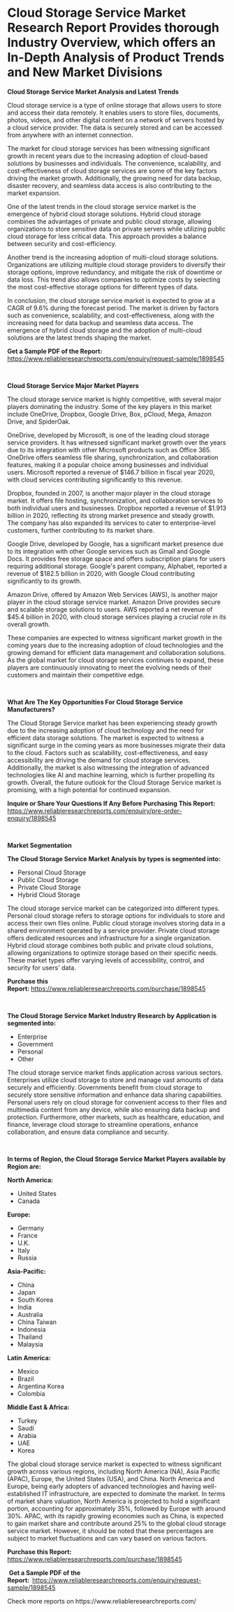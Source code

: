 <p><h1>Cloud Storage Service Market Research Report Provides thorough Industry Overview, which offers an In-Depth Analysis of Product Trends and New Market Divisions</h1></p><p><strong>Cloud Storage Service Market Analysis and Latest Trends</strong></p>
<p><p>Cloud storage service is a type of online storage that allows users to store and access their data remotely. It enables users to store files, documents, photos, videos, and other digital content on a network of servers hosted by a cloud service provider. The data is securely stored and can be accessed from anywhere with an internet connection.</p><p>The market for cloud storage services has been witnessing significant growth in recent years due to the increasing adoption of cloud-based solutions by businesses and individuals. The convenience, scalability, and cost-effectiveness of cloud storage services are some of the key factors driving the market growth. Additionally, the growing need for data backup, disaster recovery, and seamless data access is also contributing to the market expansion.</p><p>One of the latest trends in the cloud storage service market is the emergence of hybrid cloud storage solutions. Hybrid cloud storage combines the advantages of private and public cloud storage, allowing organizations to store sensitive data on private servers while utilizing public cloud storage for less critical data. This approach provides a balance between security and cost-efficiency.</p><p>Another trend is the increasing adoption of multi-cloud storage solutions. Organizations are utilizing multiple cloud storage providers to diversify their storage options, improve redundancy, and mitigate the risk of downtime or data loss. This trend also allows companies to optimize costs by selecting the most cost-effective storage options for different types of data.</p><p>In conclusion, the cloud storage service market is expected to grow at a CAGR of 9.6% during the forecast period. The market is driven by factors such as convenience, scalability, and cost-effectiveness, along with the increasing need for data backup and seamless data access. The emergence of hybrid cloud storage and the adoption of multi-cloud solutions are the latest trends shaping the market.</p></p>
<p><strong>Get a Sample PDF of the Report:&nbsp;</strong> <a href="https://www.reliableresearchreports.com/enquiry/request-sample/1898545">https://www.reliableresearchreports.com/enquiry/request-sample/1898545</a></p>
<p>&nbsp;</p>
<p><strong>Cloud Storage Service Major Market Players</strong></p>
<p><p>The cloud storage service market is highly competitive, with several major players dominating the industry. Some of the key players in this market include OneDrive, Dropbox, Google Drive, Box, pCloud, Mega, Amazon Drive, and SpiderOak.</p><p>OneDrive, developed by Microsoft, is one of the leading cloud storage service providers. It has witnessed significant market growth over the years due to its integration with other Microsoft products such as Office 365. OneDrive offers seamless file sharing, synchronization, and collaboration features, making it a popular choice among businesses and individual users. Microsoft reported a revenue of $146.7 billion in fiscal year 2020, with cloud services contributing significantly to this revenue.</p><p>Dropbox, founded in 2007, is another major player in the cloud storage market. It offers file hosting, synchronization, and collaboration services to both individual users and businesses. Dropbox reported a revenue of $1.913 billion in 2020, reflecting its strong market presence and steady growth. The company has also expanded its services to cater to enterprise-level customers, further contributing to its market share.</p><p>Google Drive, developed by Google, has a significant market presence due to its integration with other Google services such as Gmail and Google Docs. It provides free storage space and offers subscription plans for users requiring additional storage. Google's parent company, Alphabet, reported a revenue of $182.5 billion in 2020, with Google Cloud contributing significantly to its growth.</p><p>Amazon Drive, offered by Amazon Web Services (AWS), is another major player in the cloud storage service market. Amazon Drive provides secure and scalable storage solutions to users. AWS reported a net revenue of $45.4 billion in 2020, with cloud storage services playing a crucial role in its overall growth.</p><p>These companies are expected to witness significant market growth in the coming years due to the increasing adoption of cloud technologies and the growing demand for efficient data management and collaboration solutions. As the global market for cloud storage services continues to expand, these players are continuously innovating to meet the evolving needs of their customers and maintain their competitive edge.</p></p>
<p>&nbsp;</p>
<p><strong>What Are The Key Opportunities For Cloud Storage Service Manufacturers?</strong></p>
<p><p>The Cloud Storage Service market has been experiencing steady growth due to the increasing adoption of cloud technology and the need for efficient data storage solutions. The market is expected to witness a significant surge in the coming years as more businesses migrate their data to the cloud. Factors such as scalability, cost-effectiveness, and easy accessibility are driving the demand for cloud storage services. Additionally, the market is also witnessing the integration of advanced technologies like AI and machine learning, which is further propelling its growth. Overall, the future outlook for the Cloud Storage Service market is promising, with a high potential for continued expansion.</p></p>
<p><strong>Inquire or Share Your Questions If Any Before Purchasing This Report:</strong> <a href="https://www.reliableresearchreports.com/enquiry/pre-order-enquiry/1898545">https://www.reliableresearchreports.com/enquiry/pre-order-enquiry/1898545</a></p>
<p>&nbsp;</p>
<p><strong>Market Segmentation</strong></p>
<p><strong>The Cloud Storage Service Market Analysis by types is segmented into:</strong></p>
<p><ul><li>Personal Cloud Storage</li><li>Public Cloud Storage</li><li>Private Cloud Storage</li><li>Hybrid Cloud Storage</li></ul></p>
<p><p>The cloud storage service market can be categorized into different types. Personal cloud storage refers to storage options for individuals to store and access their own files online. Public cloud storage involves storing data in a shared environment operated by a service provider. Private cloud storage offers dedicated resources and infrastructure for a single organization. Hybrid cloud storage combines both public and private cloud solutions, allowing organizations to optimize storage based on their specific needs. These market types offer varying levels of accessibility, control, and security for users' data.</p></p>
<p><strong>Purchase this Report:&nbsp;</strong><a href="https://www.reliableresearchreports.com/purchase/1898545">https://www.reliableresearchreports.com/purchase/1898545</a></p>
<p>&nbsp;</p>
<p><strong>The Cloud Storage Service Market Industry Research by Application is segmented into:</strong></p>
<p><ul><li>Enterprise</li><li>Government</li><li>Personal</li><li>Other</li></ul></p>
<p><p>The cloud storage service market finds application across various sectors. Enterprises utilize cloud storage to store and manage vast amounts of data securely and efficiently. Governments benefit from cloud storage to securely store sensitive information and enhance data sharing capabilities. Personal users rely on cloud storage for convenient access to their files and multimedia content from any device, while also ensuring data backup and protection. Furthermore, other markets, such as healthcare, education, and finance, leverage cloud storage to streamline operations, enhance collaboration, and ensure data compliance and security.</p></p>
<p>&nbsp;</p>
<p><strong>In terms of Region, the Cloud Storage Service Market Players available by Region are:</strong></p>
<p>
    <p> <strong> North America: </strong>
        <ul>
            <li>United States</li>
            <li>Canada</li>
        </ul>
        </p> 
    <p> <strong> Europe: </strong>
        <ul>
            <li>Germany</li>
            <li>France</li>
            <li>U.K.</li>
            <li>Italy</li>
            <li>Russia</li>
        </ul>
        </p> 
    <p> <strong> Asia-Pacific: </strong>
        <ul>
            <li>China</li>
            <li>Japan</li>
            <li>South Korea</li>
            <li>India</li>
            <li>Australia</li>
            <li>China Taiwan</li>
            <li>Indonesia</li>
            <li>Thailand</li>
            <li>Malaysia</li>
        </ul>
        </p> 
    <p> <strong> Latin America: </strong>
        <ul>
            <li>Mexico</li>
            <li>Brazil</li>
            <li>Argentina Korea</li>
            <li>Colombia</li>
        </ul>
        </p> 
    <p> <strong> Middle East & Africa: </strong>
        <ul>
            <li>Turkey</li>
            <li>Saudi</li>
            <li>Arabia</li>
            <li>UAE</li>
            <li>Korea</li>
        </ul>
    </p>
    </p>
<p><p>The global cloud storage service market is expected to witness significant growth across various regions, including North America (NA), Asia Pacific (APAC), Europe, the United States (USA), and China. North America and Europe, being early adopters of advanced technologies and having well-established IT infrastructure, are expected to dominate the market. In terms of market share valuation, North America is projected to hold a significant portion, accounting for approximately 35%, followed by Europe with around 30%. APAC, with its rapidly growing economies such as China, is expected to gain market share and contribute around 25% to the global cloud storage service market. However, it should be noted that these percentages are subject to market fluctuations and can vary based on various factors.</p></p>
<p><strong>Purchase this Report: </strong><a href="https://www.reliableresearchreports.com/purchase/1898545">https://www.reliableresearchreports.com/purchase/1898545</a></p>
<p>&nbsp;<strong>Get a Sample PDF of the Report:&nbsp;&nbsp;</strong><a href="https://www.reliableresearchreports.com/enquiry/request-sample/1898545">https://www.reliableresearchreports.com/enquiry/request-sample/1898545</a></p>
<p><strong></strong></p>
<p>Check more reports on https://www.reliableresearchreports.com/</p>